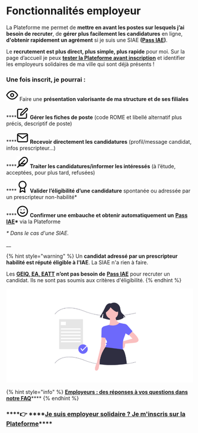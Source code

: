 # Fonctionnalités employeur

La Plateforme me permet de **mettre en avant les postes sur lesquels j’ai besoin de recruter**, de **gérer plus facilement les candidatures** en ligne, **d'obtenir rapidement un agrément** si je suis une SIAE **\(**[**Pass IAE**](../pourquoi-une-plateforme-de-linclusion/pass-iae-agrement-plus-simple-cest-a-dire.md)**\)**. 

Le **recrutement est plus direct, plus simple, plus rapide** pour moi. Sur la page d’accueil je peux [**tester la Plateforme avant inscription**](https://inclusion.beta.gouv.fr/) et identifier les employeurs solidaires de ma ville qui sont déjà présents !

### Une fois inscrit, je pourrai :

![](../.gitbook/assets/eye.svg) Faire une **présentation valorisante de ma structure et de ses filiales**

\*\*\*\*![](../.gitbook/assets/edit%20%282%29.svg) **Gérer les fiches de poste** \(code ROME et libellé alternatif plus précis, descriptif de poste\)

\*\*\*\*![](../.gitbook/assets/mail.svg) **Recevoir directement les candidatures** \(profil/message candidat, infos prescripteur…\)

\*\*\*\*![](../.gitbook/assets/feather.svg) **Traiter les candidatures/informer les intéressés** \(à l’étude, acceptées, pour plus tard, refusées\)

\*\*\*\*![](../.gitbook/assets/award-1-.svg) **Valider l’éligibilité d’une candidature** spontanée ou adressée par un prescripteur non-habilité\*

\*\*\*\*![](../.gitbook/assets/smile.svg) **Confirmer une embauche et obtenir automatiquement un** [**Pass IAE**]()**\*** via la Plateforme

_\* Dans le cas d'une SIAE._ 

\_\_

{% hint style="warning" %}
Un **candidat adressé par un prescripteur habilité est réputé éligible à l'IAE**. La SIAE n'a rien à faire.

Les [**GEIQ, EA, EATT**](../pourquoi-une-plateforme-de-linclusion/qui-sont-les-employeurs-solidaires.md#comment-se-reperer-entre-les-differents-employeurs-solidaires) **n’ont pas besoin de** [**Pass IAE**](../pourquoi-une-plateforme-de-linclusion/pass-iae-agrement-plus-simple-cest-a-dire.md) pour recruter un candidat. Ils ne sont pas soumis aux critères d'éligibilité.
{% endhint %}

![](../.gitbook/assets/capture-de-cran-2020-06-24-a-18.00.07.png)

{% hint style="info" %}
[**Employeurs : des réponses à vos questions dans notre FAQ**]()\*\*\*\*
{% endhint %}

###   ****👉 ****[**Je suis employeur solidaire ? Je m'inscris sur la Plateforme**](https://inclusion.beta.gouv.fr/)\*\*\*\*

